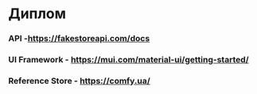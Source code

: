 # Диплом


### API -https://fakestoreapi.com/docs

### UI Framework - https://mui.com/material-ui/getting-started/

### Reference Store - https://comfy.ua/